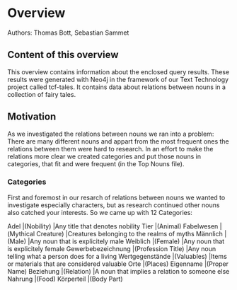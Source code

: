 # Overview
Authors: Thomas Bott, Sebastian Sammet
## Content of this overview
This overview contains information about the enclosed query results. These results were generated with Neo4j in the framework of our Text Technology project called tcf-tales. It contains data about relations between nouns in a collection of fairy tales.
## Motivation
As we investigated the relations between nouns we ran into a problem: There are many different nouns and appart from the most frequent ones the relations between them were hard to research. In an effort to make the relations more clear we created categories and put those nouns in categories, that fit and were frequent (in the Top Nouns file).
### Categories
First and foremost in our resarch of relations between nouns we wanted to investigate especially characters, but as research continued other nouns also catched your interests. So we came up with 12 Categories:
<table>
Adel        |(Nobility)  |Any title that denotes nobility
Tier        |(Animal)    
Fabelwesen  |(Mythical Creature) |Creatures belonging to the realms of myths
Männlich    |(Male)      |Any noun that is explicitely male
Weiblich    |(Female)    |Any noun that is explicitely female
Gewerbebezeichnung |(Profession Title) |Any noun telling what a person does for a living
Wertgegenstände |(Valuables) |Items or materials that are considered valuable
Orte        |(Places)
Eigenname   |(Proper Name)
Beziehung   |(Relation)  |A noun that implies a relation to someone else
Nahrung     |(Food)
Körperteil  |(Body Part)
</table>
